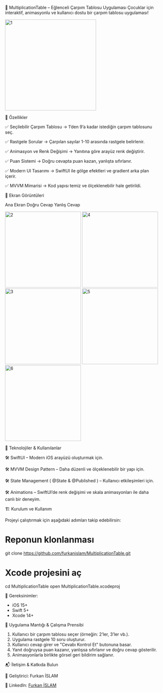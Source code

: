 📱 MultiplicationTable – Eğlenceli Çarpım Tablosu Uygulaması
Çocuklar için interaktif, animasyonlu ve kullanıcı dostu bir çarpım tablosu uygulaması!

<img width="300" alt="1" src="https://github.com/user-attachments/assets/2cbc401b-726a-406c-b87b-d8d5788a057c" />

🚀 Özellikler

✅ Seçilebilir Çarpım Tablosu → 1’den 9’a kadar istediğin çarpım tablosunu seç.

✅ Rastgele Sorular → Çarpılan sayılar 1-10 arasında rastgele belirlenir.

✅ Animasyon ve Renk Değişimi → Yanıtına göre arayüz renk değiştirir.

✅ Puan Sistemi → Doğru cevapta puan kazan, yanlışta sıfırlanır.

✅ Modern UI Tasarımı → SwiftUI ile gölge efektleri ve gradient arka plan içerir.

✅ MVVM Mimarisi → Kod yapısı temiz ve ölçeklenebilir hale getirildi.

📸 Ekran Görüntüleri

Ana Ekran	Doğru Cevap	Yanlış Cevap


<img width="250" alt="2" src="https://github.com/user-attachments/assets/a996b687-88ea-4f7c-8b7c-9cb9ecda66d6" /> 
<img width="250" alt="4" src="https://github.com/user-attachments/assets/10c266b8-ca06-4fb6-949e-d32e9dfec9d5" />
<img width="250" alt="3" src="https://github.com/user-attachments/assets/a25751d9-540e-4c9a-b177-c1ef45ecf57c" />
<img width="250" alt="5" src="https://github.com/user-attachments/assets/6b4719a3-5670-47ac-95ad-7f248af9e523" />
<img width="250" alt="6" src="https://github.com/user-attachments/assets/7b0bd445-9d00-4898-a221-a84b04bfebb7" />

🔧 Teknolojiler & Kullanılanlar

🛠 SwiftUI – Modern iOS arayüzü oluşturmak için.

🛠 MVVM Design Pattern – Daha düzenli ve ölçeklenebilir bir yapı için.

🛠 State Management ( @State & @Published ) – Kullanıcı etkileşimleri için.

🛠 Animations – SwiftUI’de renk değişimi ve skala animasyonları ile daha canlı bir deneyim.

🏗 Kurulum ve Kullanım

Projeyi çalıştırmak için aşağıdaki adımları takip edebilirsin:

# Reponun klonlanması

git clone https://github.com/furkanislam/MultiplicationTable.git


# Xcode projesini aç

cd MultiplicationTable
open MultiplicationTable.xcodeproj

📌 Gereksinimler:

* iOS 15+
* Swift 5+
* Xcode 14+

🎯 Uygulama Mantığı & Çalışma Prensibi
1. Kullanıcı bir çarpım tablosu seçer (örneğin: 2’ler, 3’ler vb.).
2. Uygulama rastgele 10 soru oluşturur.
3. Kullanıcı cevap girer ve "Cevabı Kontrol Et" butonuna basar.
4. Yanıt doğruysa puan kazanır, yanlışsa sıfırlanır ve doğru cevap gösterilir.
5. Animasyonlarla birlikte görsel geri bildirim sağlanır.

📬 İletişim & Katkıda Bulun

📌 Geliştirici: Furkan İSLAM

📌 LinkedIn: <a rel="noopener" target="_new" href="https://linkedin.com/in/furkanislam" style="--streaming-animation-state: var(--batch-play-state-1); --animation-rate: var(--batch-play-rate-1);">
<span style="--animation-count: 6; --streaming-animation-state: var(--batch-play-state-2);">Furkan</span>
<span style="--animation-count: 7; --streaming-animation-state: var(--batch-play-state-2);">İSLAM</span></a>
